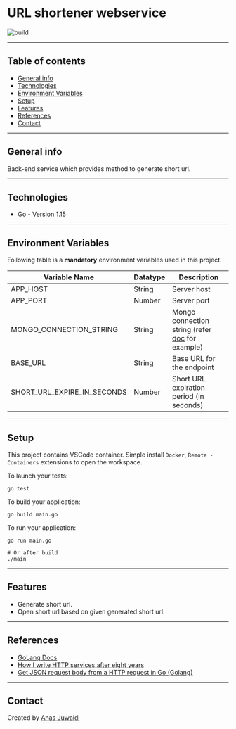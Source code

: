 # URL shortener webservice

![build](https://github.com/anas-didi95/golang-urlshort-server/workflows/build/badge.svg)

---

## Table of contents
* [General info](#general-info)
* [Technologies](#technologies)
* [Environment Variables](#environment-variables)
* [Setup](#setup)
* [Features](#features)
* [References](#references)
* [Contact](#contact)

---

## General info
Back-end service which provides method to generate short url.

---

## Technologies
* Go - Version 1.15

---

## Environment Variables
Following table is a **mandatory** environment variables used in this project.

| Variable Name | Datatype | Description |
| --- | --- | --- |
| APP_HOST | String | Server host |
| APP_PORT | Number | Server port |
| MONGO_CONNECTION_STRING | String | Mongo connection string (refer [doc](https://docs.mongodb.com/manual/reference/connection-string/) for example) |
| BASE_URL | String | Base URL for the endpoint |
| SHORT_URL_EXPIRE_IN_SECONDS | Number | Short URL expiration period (in seconds) |

---

## Setup
This project contains VSCode container. Simple install `Docker`, `Remote - Containers` extensions to open the workspace.

To launch your tests:
```
go test
```

To build your application:
```
go build main.go
```

To run your application:
```
go run main.go

# Or after build
./main
```

---

## Features
* Generate short url.
* Open short url based on given generated short url.

---

## References
* [GoLang Docs](https://golangdocs.com/)
* [How I write HTTP services after eight years](https://pace.dev/blog/2018/05/09/how-I-write-http-services-after-eight-years.html)
* [Get JSON request body from a HTTP request in Go (Golang)](https://golangbyexample.com/json-request-body-golang-http/)

---

## Contact
Created by [Anas Juwaidi](mailto:anas.didi95@gmail.com)
